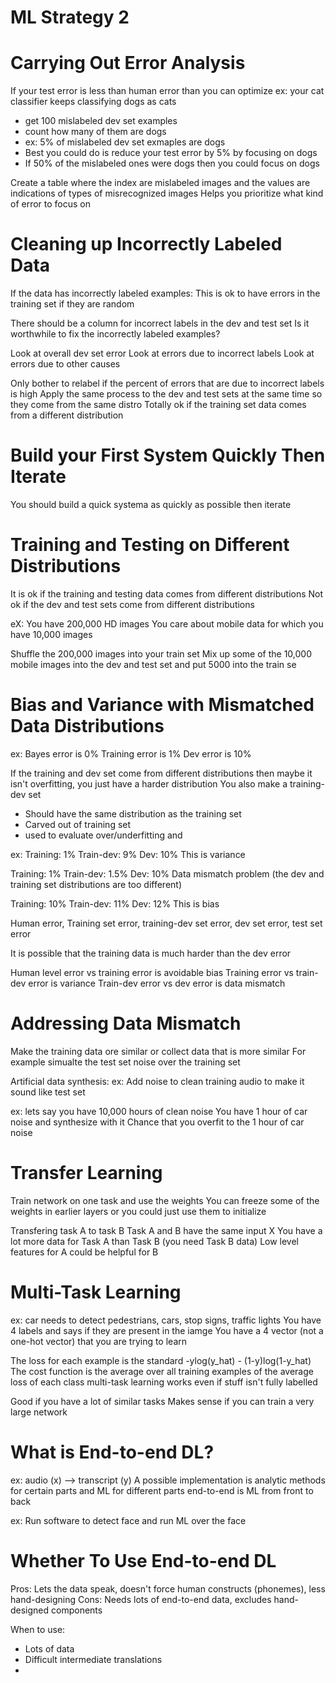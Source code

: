 # ML Strategy 2

# Carrying Out Error Analysis
If your test error is less than human error than you can optimize
ex: your cat classifier keeps classifying dogs as cats
 - get 100 mislabeled dev set examples
 - count how many of them are dogs
 - ex: 5% of mislabeled dev set exmaples are dogs
 - Best you could do is reduce your test error by 5% by focusing on dogs
 - If 50% of the mislabeled ones were dogs then you could focus on dogs

Create a table where the index are mislabeled images and the values are indications of types of misrecognized images
Helps you prioritize what kind of error to focus on

# Cleaning up Incorrectly Labeled Data
If the data has incorrectly labeled examples:
This is ok to have errors in the training set if they are random

There should be a column for incorrect labels in the dev and test set 
Is it worthwhile to fix the incorrectly labeled examples?

Look at overall dev set error
Look at errors due to incorrect labels
Look at errors due to other causes

Only bother to relabel if the percent of errors that are due to incorrect labels is high
Apply the same process to the dev and test sets at the same time so they come from the same distro
Totally ok if the training set data comes from a different distribution

# Build your First System Quickly Then Iterate
You should build a quick systema as quickly as possible then iterate

# Training and Testing on Different Distributions
It is ok if the training and testing data comes from different distributions
Not ok if the dev and test sets come from different distributions

eX:
You have 200,000 HD images
You care about mobile data for which you have 10,000 images

Shuffle the 200,000 images into your train set
Mix up some of the 10,000 mobile images into the dev and test set and put 5000 into the train se

# Bias and Variance with Mismatched Data Distributions
ex: Bayes error is 0%
Training error is 1%
Dev error is 10%

If the training and dev set come from different distributions then maybe it isn't overfitting, you just have a harder distribution
You also make a training-dev set
 - Should have the same distribution as the training set
 - Carved out of training set
 - used to evaluate over/underfitting and

ex:
Training: 1%
Train-dev: 9%
Dev: 10%
This is variance

Training: 1%
Train-dev: 1.5%
Dev: 10%
Data mismatch problem (the dev and training set distributions are too different)

Training: 10%
Train-dev: 11%
Dev: 12%
This is bias

Human error, Training set error, training-dev set error, dev set error, test set error

It is possible that the training data is much harder than the dev error

Human level error vs training error is avoidable bias
Training error vs train-dev error is variance
Train-dev error vs dev error is data mismatch

# Addressing Data Mismatch
Make the training data ore similar or collect data that is more similar
For example simualte the test set noise over the training set

Artificial data synthesis:
ex: Add noise to clean training audio to make it sound like test set

ex: lets say you have 10,000 hours of clean noise
You have 1 hour of car noise and synthesize with it
Chance that you overfit to the 1 hour of car noise

# Transfer Learning
Train network on one task and use the weights
You can freeze some of the weights in earlier layers or you could just use them to initialize

Transfering task A to task B
Task A and B have the same input X
You have a lot more data for Task A than Task B (you need Task B data)
Low level features for A could be helpful for B

# Multi-Task Learning
ex: car needs to detect pedestrians, cars, stop signs, traffic lights
You have 4 labels and says if they are present in the iamge
You have a 4 vector (not a one-hot vector) that you are trying to learn

The loss for each example is the standard -ylog(y_hat) - (1-y)log(1-y_hat)
The cost function is the average over all training examples of the average loss of each class
multi-task learning works even if stuff isn't fully labelled

Good if you have a lot of similar tasks
Makes sense if you can train a very large network

# What is End-to-end DL?
ex: 
audio (x) --> transcript (y)
A possible implementation is analytic methods for certain parts and ML for different parts
end-to-end is ML from front to back

ex: 
Run software to detect face and run ML over the face

# Whether To Use End-to-end DL
Pros: Lets the data speak, doesn't force human constructs (phonemes), less hand-designing
Cons: Needs lots of end-to-end data, excludes hand-designed components

When to use:
 - Lots of data
 - Difficult intermediate translations
 - 